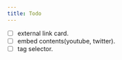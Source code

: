 ```yaml
---
title: Todo
---
```



- [ ] external link card.
- [ ] embed contents(youtube, twitter).
- [ ] tag selector.